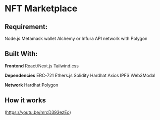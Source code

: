 # NFT Marketplace

## Requirement: 
Node.js 
Metamask wallet
Alchemy or Infura API network with Polygon

## Built With: 
**Frontend**
React/Next.js
Tailwind.css


**Dependencies**
ERC-721
Ethers.js
Solidity 
Hardhat
Axios 
IPFS
Web3Modal

**Network**
Hardhat
Polygon


## How it works 

(https://youtu.be/mrcD393ezEo)

